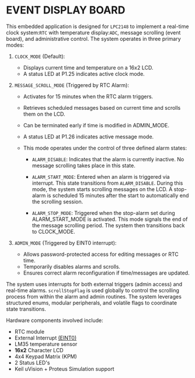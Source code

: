 # EVENT DISPLAY BOARD

This embedded application is designed for `LPC2148` to implement a real-time clock system:`RTC` with temperature display:`ADC`,
message scrolling (event board), and administrative control. The system operates in three primary modes:

1. `CLOCK_MODE` (Default):
   - Displays current time and temperature on a 16x2 LCD.
   - A status LED at P1.25 indicates active clock mode.

2. `MESSAGE_SCROLL_MODE` (Triggered by RTC Alarm):
   - Activates for 15 minutes when the RTC alarm triggers.
   - Retrieves scheduled messages based on current time and scrolls them on the LCD.
   - Can be terminated early if time is modified in ADMIN_MODE.
   - A status LED at P1.26 indicates active message mode.
   - This mode operates under the control of three defined alarm states:

        - `ALARM_DISABLE`:
      Indicates that the alarm is currently inactive. No message scrolling takes place in this state.

        - `ALARM_START_MODE`:
      Entered when an alarm is triggered via interrupt. This state transitions from `ALARM_DISABLE`.
      During this mode, the system starts scrolling messages on the LCD.
      A stop-alarm is scheduled 15 minutes after the start to automatically end the scrolling session.

        - `ALARM_STOP_MODE`:
      Triggered when the stop-alarm set during ALARM_START_MODE is activated.
      This mode signals the end of the message scrolling period.
      The system then transitions back to CLOCK_MODE.

3. `ADMIN_MODE` (Triggered by EINT0 interrupt):
   - Allows password-protected access for editing messages or RTC time.
   - Temporarily disables alarms and scrolls.
   - Ensures correct alarm reconfiguration if time/messages are updated.

The system uses interrupts for both external triggers (admin access) and real-time alarms.
`scrollStopFlag` is used globally to control the scrolling process from within the alarm and admin routines.
The system leverages structured enums, modular peripherals, and volatile flags to coordinate state transitions.

Hardware components involved include:
- RTC module
- External Interrupt <u>(EINT0)</u>
- LM35 temperature sensor
- <B>16x2</B> Character LCD
- 4x4 Keypad Matrix (KPM)
- 2 Status LED's
- Keil uVision + Proteus Simulation support
